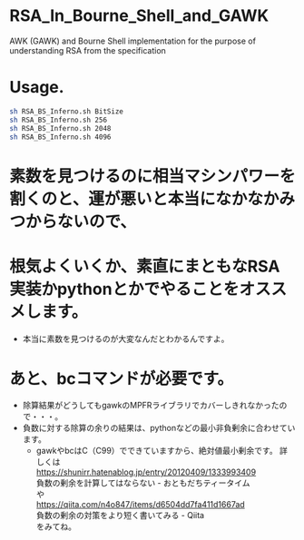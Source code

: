 # RSA_In_Bourne_Shell_and_GAWK
AWK (GAWK) and Bourne Shell implementation for the purpose of understanding RSA from the specification

# Usage.
```bash
sh RSA_BS_Inferno.sh BitSize
sh RSA_BS_Inferno.sh 256
sh RSA_BS_Inferno.sh 2048
sh RSA_BS_Inferno.sh 4096
```

# 素数を見つけるのに相当マシンパワーを割くのと、運が悪いと本当になかなかみつからないので、
# 根気よくいくか、素直にまともなRSA実装かpythonとかでやることをオススメします。
* 本当に素数を見つけるのが大変なんだとわかるんですよ。

# あと、bcコマンドが必要です。
* 除算結果がどうしてもgawkのMPFRライブラリでカバーしきれなかったので・・・。
* 負数に対する除算の余りの結果は、pythonなどの最小非負剰余に合わせています。  
  * gawkやbcはC（C99）でできていますから、絶対値最小剰余です。
  詳しくは  
  https://shunirr.hatenablog.jp/entry/20120409/1333993409  
  負数の剰余を計算してはならない - おともだちティータイム  
  や  
  https://qiita.com/n4o847/items/d6504dd7fa411d1667ad  
  負数の剰余の対策をより短く書いてみる - Qiita  
  をみてね。

